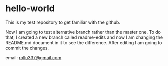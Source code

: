 hello-world
===========

This is my test repository to get familiar with the github.

Now I am going to test alternative branch rather than the master one. To do that, I created a new branch called readme-edits and now I am changing the README.md document in it to see the difference. After editing I am going to commit the changes.

email: rollu337@gmail.com
